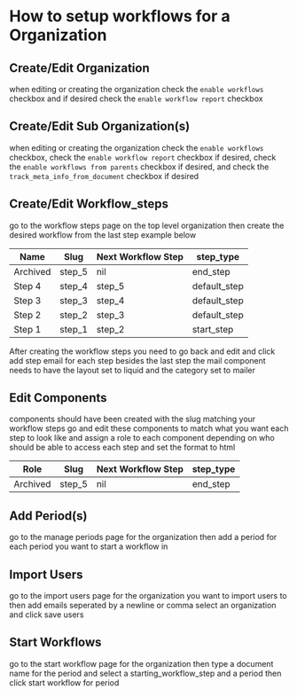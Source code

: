 # How to setup workflows for a Organization

## Create/Edit Organization
  when editing or creating the organization
  check the `enable workflows` checkbox
  and if desired check the `enable workflow report` checkbox

## Create/Edit Sub Organization(s)
  when editing or creating the organization
  check the `enable workflows` checkbox,
  check the `enable workflow report` checkbox if desired,
  check the `enable workflows from parents` checkbox if desired,
  and check the `track_meta_info_from_document` checkbox if desired

## Create/Edit Workflow_steps
  go to the workflow steps page on the top level organization
  then create the desired workflow from the last step example below

  | Name     | Slug   | Next Workflow Step | step_type    |
  |------    |------  |--------------------|-----------   |
  | Archived | step_5 | nil                | end_step     |
  | Step 4   | step_4 | step_5             | default_step |
  | Step 3   | step_3 | step_4             | default_step |
  | Step 2   | step_2 | step_3             | default_step |
  | Step 1   | step_1 | step_2             | start_step   |

  After creating the workflow steps you need to go back and edit and click add step email for each step besides the last step
  the mail component needs to have the layout set to liquid and the category set to mailer

## Edit Components
  components should have been created with the slug matching your workflow steps
  go and edit these components to match what you want each step to look like and assign a role to each component depending on who should be able to access each step and set the format to html

  | Role    | Slug   | Next Workflow Step | step_type    |
  |------    |------  |--------------------|-----------   |
  | Archived | step_5 | nil                | end_step     |

## Add Period(s)
  go to the manage periods page for the organization then add a period for each period you want to start a workflow in

## Import Users
  go to the import users page for the organization you want to import users to
  then add emails seperated by a newline or comma select an organization and click save users

## Start Workflows
  go to the start workflow page for the organization then type a document name for the period and select a starting_workflow_step and a period then click start workflow for period
